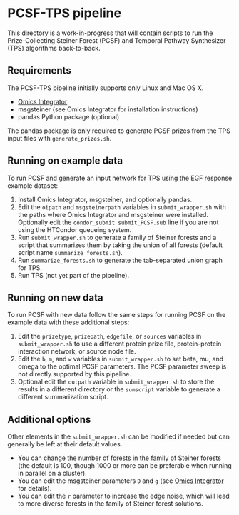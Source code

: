   [Omics Integrator]: https://github.com/fraenkel-lab/OmicsIntegrator

# PCSF-TPS pipeline
This directory is a work-in-progress that will contain scripts to run the
Prize-Collecting Steiner Forest (PCSF) and Temporal Pathway Synthesizer (TPS)
algorithms back-to-back.

## Requirements
The PCSF-TPS pipeline initially supports only Linux and Mac OS X.
* [Omics Integrator]
* msgsteiner (see Omics Integrator for installation instructions)
* pandas Python package (optional)

The pandas package is only required to generate PCSF prizes from the TPS
input files with `generate_prizes.sh`.

## Running on example data
To run PCSF and generate an input network for TPS using the EGF
response example dataset:

1. Install Omics Integrator, msgsteiner, and optionally pandas.
2. Edit the `oipath` and `msgsteinerpath` variables in `submit_wrapper.sh`
 with the paths where Omics Integrator and msgsteiner were installed.
 Optionally edit the `condor_submit submit_PCSF.sub` line if you are not using
 the HTCondor queueing system.
3. Run `submit_wrapper.sh` to generate a family of Steiner forests and a script
 that summarizes them by taking the union of all forests (default
 script name `summarize_forests.sh`).
4. Run `summarize_forests.sh` to generate the tab-separated union graph for TPS.
5. Run TPS (not yet part of the pipeline).

## Running on new data
To run PCSF with new data follow the same steps for running PCSF on the example
data with these additional steps:

1. Edit the `prizetype`, `prizepath`, `edgefile`, or `sources` variables in
 `submit_wrapper.sh` to use a different protein prize file, protein-protein
 interaction network, or source node file.
2. Edit the `b`, `m`, and `w` variables in `submit_wrapper.sh` to set beta, mu,
 and omega to the optimal PCSF parameters.  The PCSF parameter sweep is not
 directly supported by this pipeline.
3. Optional edit the `outpath` variable in `submit_wrapper.sh` to store
 the results in a different directory or the `sumscript` variable to
 generate a different summarization script.

## Additional options
Other elements in the `submit_wrapper.sh` can be modified if needed but
can generally be left at their default values.

- You can change the number of forests in the family of Steiner forests
 (the default is 100, though 1000 or more can be preferable when running in
 parallel on a cluster).
- You can edit the msgsteiner parameters `D` and `g` (see [Omics Integrator]
 for details).
- You can edit the `r` parameter to increase the edge noise, which will
 lead to more diverse forests in the family of Steiner forest solutions.
